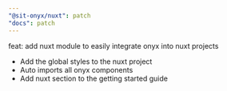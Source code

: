 ```yaml
---
"@sit-onyx/nuxt": patch
"docs": patch
---
```


feat: add nuxt module to easily integrate onyx into nuxt projects

- Add the global styles to the nuxt project
- Auto imports all onyx components
- Add nuxt section to the getting started guide
